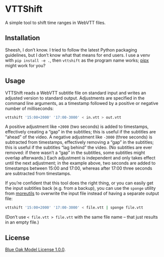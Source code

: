 # VTTShift

A simple tool to shift time ranges in WebVTT files.

## Installation

Sheesh, I don’t know.
I tried to follow the latest Python packaging guidelines,
but I don’t know what that means for end users.
I use a venv with `pip install -e .`, then `vttshift` as the program name works;
[pipx](https://pypa.github.io/pipx/) might work for you?

## Usage

VTTShift reads a WebVTT subtitle file on standard input
and writes an adjusted version to standard output.
Adjustments are specified in the command line arguments,
as a timestamp followed by a positive or negative number of milliseconds:

```sh
vttshift '15:00+2000' '17:00-3000' < in.vtt > out.vtt
```

A positive adjustment like `+2000` (two seconds) is added to timestamps,
effectively creating a “gap” in the subtitles;
this is useful if the subtitles are “ahead” of the video.
A negative adjustment like `-3000` (three seconds) is subtracted from timestamps,
effectively removing a “gap” in the subtitles;
this is useful if the subtitles “lag behind” the video.
(No subtitles are ever removed:
if there wasn’t a “gap” in the subtitles,
some subtitles might overlap afterwards.)
Each adjustment is independent and only takes effect until the next adjustment;
in the example above, two seconds are added to timestamps between 15:00 and 17:00,
whereas after 17:00 three seconds are subtracted from timestamps.

If you’re confident that this tool does the right thing,
or you can easily get the input subtitles back (e.g. from a backup),
you can use the `sponge` utility from [moreutils](https://joeyh.name/code/moreutils/)
to overwrite the input file instead of having a separate output file:

```sh
vttshift '15:00+2000' '17:00-3000' < file.vtt | sponge file.vtt
```

(Don’t use `< file.vtt > file.vtt` with the same file name –
that just results in an empty file.)

## License

[Blue Oak Model License 1.0.0](https://blueoakcouncil.org/license/1.0.0).
